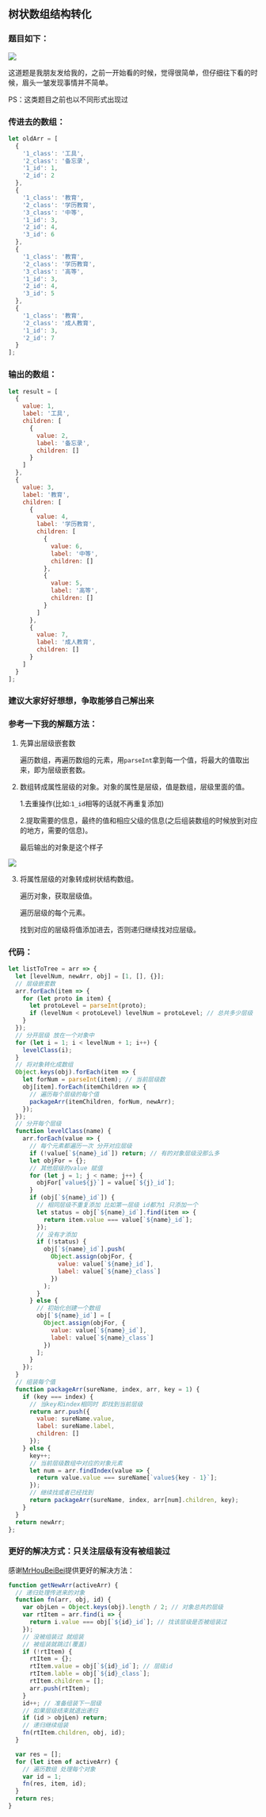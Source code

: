 ## 树状数组结构转化

### 题目如下：

![](https://github.com/OBKoro1/articleImg_src/blob/master/juejin/16551c0d51e4f348?w=1080&h=2314&f=jpeg&s=177311?raw=true)

这道题是我朋友发给我的，之前一开始看的时候，觉得很简单，但仔细往下看的时候，眉头一皱发现事情并不简单。

PS：这类题目之前也以不同形式出现过

### 传进去的数组：

```js
let oldArr = [
  {
    '1_class': '工具',
    '2_class': '备忘录',
    '1_id': 1,
    '2_id': 2
  },
  {
    '1_class': '教育',
    '2_class': '学历教育',
    '3_class': '中等',
    '1_id': 3,
    '2_id': 4,
    '3_id': 6
  },
  {
    '1_class': '教育',
    '2_class': '学历教育',
    '3_class': '高等',
    '1_id': 3,
    '2_id': 4,
    '3_id': 5
  },
  {
    '1_class': '教育',
    '2_class': '成人教育',
    '1_id': 3,
    '2_id': 7
  }
];
```

### 输出的数组：

```js
let result = [
  {
    value: 1,
    label: '工具',
    children: [
      {
        value: 2,
        label: '备忘录',
        children: []
      }
    ]
  },
  {
    value: 3,
    label: '教育',
    children: [
      {
        value: 4,
        label: '学历教育',
        children: [
          {
            value: 6,
            label: '中等',
            children: []
          },
          {
            value: 5,
            label: '高等',
            children: []
          }
        ]
      },
      {
        value: 7,
        label: '成人教育',
        children: []
      }
    ]
  }
];
```

### 建议大家好好想想，争取能够自己解出来

### 参考一下我的解题方法：

1. 先算出层级嵌套数

   遍历数组，再遍历数组的元素，用`parseInt`拿到每一个值，将最大的值取出来，即为层级嵌套数。

2. 数组转成属性层级的对象。对象的属性是层级，值是数组，层级里面的值。

   1.去重操作(比如:`1_id`相等的话就不再重复添加)

   2.提取需要的信息，最终的值和相应父级的信息(之后组装数组的时候放到对应的地方，需要的信息)。

   最后输出的对象是这个样子

![](https://github.com/OBKoro1/articleImg_src/blob/master/juejin/165520ab3cf04040?w=1288&h=664&f=jpeg&s=122584?raw=true)

3. 将属性层级的对象转成树状结构数组。

   遍历对象，获取层级值。

   遍历层级的每个元素。

   找到对应的层级将值添加进去，否则递归继续找对应层级。

### 代码：

```js
let listToTree = arr => {
  let [levelNum, newArr, obj] = [1, [], {}];
  // 层级嵌套数
  arr.forEach(item => {
    for (let proto in item) {
      let protoLevel = parseInt(proto);
      if (levelNum < protoLevel) levelNum = protoLevel; // 总共多少层级
    }
  });
  // 分开层级 放在一个对象中
  for (let i = 1; i < levelNum + 1; i++) {
    levelClass(i);
  }
  // 将对象转化成数组
  Object.keys(obj).forEach(item => {
    let forNum = parseInt(item); // 当前层级数
    obj[item].forEach(itemChildren => {
      // 遍历每个层级的每个值
      packageArr(itemChildren, forNum, newArr);
    });
  });
  // 分开每个层级
  function levelClass(name) {
    arr.forEach(value => {
      // 每个元素都遍历一次 分开对应层级
      if (!value[`${name}_id`]) return; // 有的对象层级没那么多
      let objFor = {};
      // 其他层级的value 赋值
      for (let j = 1; j < name; j++) {
        objFor[`value${j}`] = value[`${j}_id`];
      }
      if (obj[`${name}_id`]) {
        // 相同层级不重复添加 比如第一层级 id都为1 只添加一个
        let status = obj[`${name}_id`].find(item => {
          return item.value === value[`${name}_id`];
        });
        // 没有才添加
        if (!status) {
          obj[`${name}_id`].push(
            Object.assign(objFor, {
              value: value[`${name}_id`],
              label: value[`${name}_class`]
            })
          );
        }
      } else {
        // 初始化创建一个数组
        obj[`${name}_id`] = [
          Object.assign(objFor, {
            value: value[`${name}_id`],
            label: value[`${name}_class`]
          })
        ];
      }
    });
  }
  // 组装每个值
  function packageArr(sureName, index, arr, key = 1) {
    if (key === index) {
      // 当key和index相同时 即找到当前层级
      return arr.push({
        value: sureName.value,
        label: sureName.label,
        children: []
      });
    } else {
      key++;
      // 当前层级数组中对应的对象元素
      let num = arr.findIndex(value => {
        return value.value === sureName[`value${key - 1}`];
      });
      // 继续找或者已经找到
      return packageArr(sureName, index, arr[num].children, key);
    }
  }
  return newArr;
};
```

### 更好的解决方式：只关注层级有没有被组装过

感谢[MrHouBeiBei](https://github.com/MrHouBeiBei)提供更好的解决方法：

```js
function getNewArr(activeArr) {
  // 递归处理传进来的对象
  function fn(arr, obj, id) {
    var objLen = Object.keys(obj).length / 2; // 对象总共的层级
    var rtItem = arr.find(i => {
      return i.value === obj[`${id}_id`]; // 找该层级是否被组装过
    });
    // 没被组装过 就组装
    // 被组装就跳过(覆盖)
    if (!rtItem) {
      rtItem = {};
      rtItem.value = obj[`${id}_id`]; // 层级id
      rtItem.lable = obj[`${id}_class`];
      rtItem.children = [];
      arr.push(rtItem);
    }
    id++; // 准备组装下一层级
    // 如果层级结束就退出递归
    if (id > objLen) return;
    // 递归继续组装
    fn(rtItem.children, obj, id);
  }

  var res = [];
  for (let item of activeArr) {
    // 遍历数组 处理每个对象
    var id = 1;
    fn(res, item, id);
  }
  return res;
}
```

